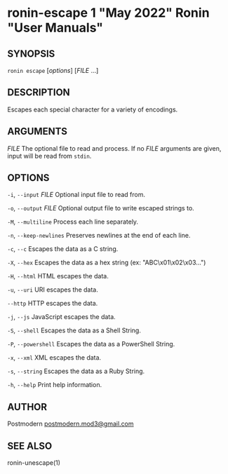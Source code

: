 # ronin-escape 1 "May 2022" Ronin "User Manuals"

## SYNOPSIS

`ronin escape` [*options*] [*FILE* ...]

## DESCRIPTION

Escapes each special character for a variety of encodings.

## ARGUMENTS

*FILE*
  The optional file to read and process. If no *FILE* arguments are given,
  input will be read from `stdin`.

## OPTIONS

`-i`, `--input` *FILE*
  Optional input file to read from.

`-o`, `--output` *FILE*
  Optional output file to write escaped strings to.

`-M`, `--multiline`
  Process each line separately.

`-n`, `--keep-newlines`
  Preserves newlines at the end of each line.

`-c`, `--c`
  Escapes the data as a C string.

`-X`, `--hex`
  Escapes the data as a hex string (ex: "ABC\x01\x02\x03...")

`-H`, `--html`
  HTML escapes the data.

`-u`, `--uri`
  URI escapes the data.

`--http`
  HTTP escapes the data.

`-j`, `--js`
  JavaScript escapes the data.

`-S`, `--shell`
  Escapes the data as a Shell String.

`-P`, `--powershell`
  Escapes the data as a PowerShell String.

`-x`, `--xml`
  XML escapes the data.

`-s`, `--string`
  Escapes the data as a Ruby String.

`-h`, `--help`
  Print help information.

## AUTHOR

Postmodern <postmodern.mod3@gmail.com>

## SEE ALSO

ronin-unescape(1)
